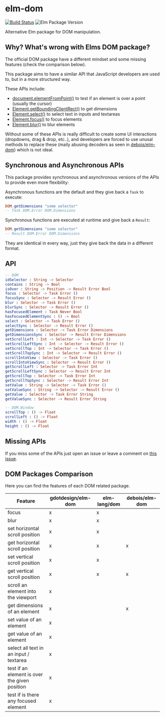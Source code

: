 # elm-dom
[![Build Status](https://travis-ci.org/gdotdesign/elm-dom.svg?branch=master)](https://travis-ci.org/gdotdesign/elm-dom)
![Elm Package Version](https://img.shields.io/badge/elm%20package-0.1.5-brightgreen.svg)

Alternative Elm package for DOM manipulation.

## Why? What's wrong with Elms DOM package?
The official DOM package have a different mindset and some missing features (check the comparison below).

This package aims to have a similar API that JavaScript developers are used to, but in a more structured way.

These APIs include:

- [document.elementFromPoint()](https://developer.mozilla.org/en-US/docs/Web/API/Document/elementFromPoint) to test if an element is over a point (usually the cursor)
- [Element.getBoundingClientRect()](https://developer.mozilla.org/en/docs/Web/API/Element/getBoundingClientRect) to get dimensions
- [Element.select()](https://developer.mozilla.org/en-US/docs/Web/API/HTMLInputElement/select) to select text in inputs and textareas
- [Element.focus()](https://developer.mozilla.org/en-US/docs/Web/API/HTMLElement/focus) to focus elements
- [Element.blur()](https://developer.mozilla.org/en-US/docs/Web/API/HTMLElement/blur) to blur elements

Without some of these APIs is really difficult to create some UI interactions (dropdowns, drag & drop, etc..), and developers
are forced to use unusal methods to replace these (maily abusing decoders as seen in [debois/elm-dom](https://github.com/debois/elm-dom)) which is not ideal.

## Synchronous and Asynchronous APIs
This package provides synchronous and asynchronous versions of the APIs to provide even more flexibility:

Asynchronous functions are the default and they give back a `Task` to execute:
```elm
DOM.getDimensions "some selector"
-- Task DOM.Error DOM.Dimensions
```

Synchronous functions are executed at runtime and give back a `Result`:
```elm
DOM.getDimensions "some selector"
-- Result DOM.Error DOM.Dimensions
```

They are identical in every way, just they give back the data in a different
format.

## API
```elm
-- DOM
idSelector : String -> Selector
contains : String -> Bool
isOver : String -> Position -> Result Error Bool
focus : Selector -> Task Error ()
focusSync : Selector -> Result Error ()
blur : Selector -> Task Error ()
blurSync : Selector -> Result Error ()
hasFocusedElement : Task Never Bool
hasFocusedElementSync : () -> Bool
select : Selector -> Task Error ()
selectSync : Selector -> Result Error ()
getDimensions : Selector -> Task Error Dimensions
getDimensionsSync : Selector -> Result Error Dimensions
setScrollLeft : Int -> Selector -> Task Error ()
setScrollLeftSync : Int -> Selector -> Result Error ()
setScrollTop : Int -> Selector -> Task Error ()
setScrollTopSync : Int -> Selector -> Result Error ()
scrollIntoView : Selector -> Task Error ()
scrollIntoViewSync : Selector -> Result Error ()
getScrollLeft : Selector -> Task Error Int
getScrollLeftSync : Selector -> Result Error Int
getScrollTop : Selector -> Task Error Int
getScrollTopSync : Selector -> Result Error Int
setValue : String -> Selector -> Task Error ()
setValueSync : String -> Selector -> Result Error ()
getValue : Selector -> Task Error String
getValueSync : Selector -> Result Error String

-- DOM.Window
scrollTop : () -> Float
scrollLeft : () -> Float
width : () -> Float
height : () -> Float
```

## Missing APIs
If you miss some of the APIs just open an issue or leave a comment on
[this issue](https://github.com/gdotdesign/elm-dom/issues/1).

## DOM Packages Comparison
Here you can find the features of each DOM related package.

Feature                                       | gdotdesign/elm-dom | elm-lang/dom | debois/elm-dom
----------------------------------------------|--------------------|--------------|---------------
focus                                         | x                  | x            |
blur                                          | x                  | x            |
set horizontal scroll position                | x                  | x            |
get horizontal scroll position                | x                  | x            | x
set vertical scroll position                  | x                  | x            |
get vertical scroll position                  | x                  | x            | x
scroll an element into the viewport           | x                  |              |
get dimensions of an element                  | x                  |              | x
set value of an element                       | x                  |              |
get value of an element                       | x                  |              |
select all text in an input / textarea        | x                  |              |
test if an element is over the given position | x                  |              |
test if is there any focused element          | x                  |              |
